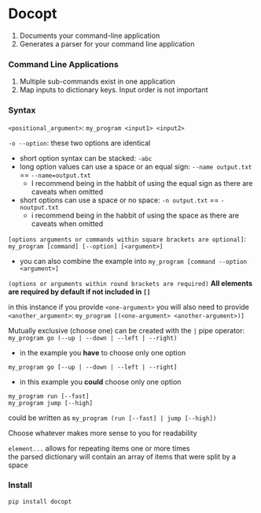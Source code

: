 # Docopt

1. Documents your command-line application
1. Generates a parser for your command line application

### Command Line Applications

1. Multiple sub-commands exist in one application
1. Map inputs to dictionary keys. Input order is not important

### Syntax

`<positional_argument>`: `my_program <input1> <input2>`

`-o --option`: these two options are identical
 - short option syntax can be stacked: `-abc`
 - long option values can use a space or an equal sign: `--name output.txt` == `--name=output.txt`
   - I recommend being in the habbit of using the equal sign as there are caveats when omitted
 - short options can use a space or no space: `-n output.txt` == `-noutput.txt`
   - i recommend being in the habbit of using the space as there are caveats when omitted

`[options arguments or commands within square brackets are optional]`: `my_program [command] [--option] [<argument>]`
 - you can also combine the example into `my_program [command --option <argument>]`
  
`(options or arguments within round brackets are required)`
**All elements are required by default if not included in `[]`**

in this instance if you provide `<one-argument>` you will also need to provide `<another_argument>`: `my_program [(<one-argument> <another-argument>)]` 

Mutually exclusive (choose one) can be created with the `|` pipe operator: `my_program go (--up | --down | --left | --right)`
 
 - in the example you **have** to choose only one option
 
`my_program go [--up | --down | --left | --right]`

 - in this example you **could** choose only one option

```
my_program run [--fast]
my_program jump [--high]
```

could be written as
```my_program (run [--fast] | jump [--high])```

Choose whatever makes more sense to you for readability

`element...` allows for repeating items one or more times  
the parsed dictionary will contain an array of items that were split by a space


### Install

`pip install docopt`
